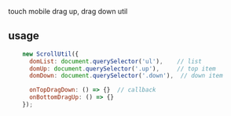 touch mobile drag up, drag down util

## usage

```javascript
    new ScrollUtil({
      domList: document.querySelector('ul'),    // list
      domUp: document.querySelector('.up'),     // top item
      domDown: document.querySelector('.down'),  // down item

      onTopDragDown: () => {}  // callback
      onBottomDragUp: () => {}
    });
```